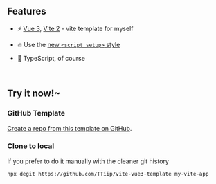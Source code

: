 
## Features

- ⚡️ [Vue 3](https://github.com/vuejs/vue-next), [Vite 2](https://github.com/vitejs/vite) - vite template for myself

- 🔥 Use the [new `<script setup>` style](https://github.com/vuejs/rfcs/pull/227)

<!-- - ✅ Use [Vitest](http://vitest.dev/) for unit and components testing -->

- 🦾 TypeScript, of course


<br>


## Try it now!~

### GitHub Template

[Create a repo from this template on GitHub](https://github.com/TTiip/vite-vue3-template/generate).

### Clone to local

If you prefer to do it manually with the cleaner git history

```bash
npx degit https://github.com/TTiip/vite-vue3-template my-vite-app
```
